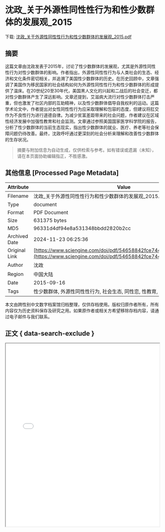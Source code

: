 # 沈政_关于外源性同性性行为和性少数群体的发展观_2015

<!-- tcd_download_link -->
下载: <a href="../沈政_关于外源性同性性行为和性少数群体的发展观_2015.pdf" download>沈政_关于外源性同性性行为和性少数群体的发展观_2015.pdf</a>
<!-- tcd_download_link_end -->

## 摘要

<!-- tcd_abstract -->
这篇文章由沈政发表于2015年，讨论了性少数群体的发展观，尤其是外源性同性性行为对性少数群体的影响。作者指出，外源性同性性行为与人类社会的生态、经济和文化条件密切相关，并追溯了美国性少数群体的历史。在历史回顾中，文章强调了美国作为移民国家的社会结构如何为外源性同性性行为和性少数群体的形成提供了温床。在20世纪20至30年代，美国黑人文化的兴起和二战后的社会变迁，都对性少数群体产生了深远影响。文章还提到，艾滋病大流行对性少数群体打击严重，但也激发了社区内部的互助精神，以及性少数群体倡导自我权利的运动。这篇学术论文中，作者提出对女性同性性行为应采取理解和包容的态度，但建议将肛交作为不良性行为进行道德自律。为减少贫富差距带来的社会问题，作者建议在区域性经济发展中加强性教育和社会监测。文章通过参照美国国家医学科学院的报告，分析了性少数群体的当前生态现实，指出性少数群体的就业、医疗、养老等社会保障问题仍待改善。最终，沈政呼吁通过更深刻的社会分析来理解和改善性少数群体的生存状况。

<!-- tcd_abstract_end -->

> 摘要与附加信息为自动生成，仅供检索与参考。如有错误或遗漏（未知），请在本页面协助编辑指正，不胜感激。

## 其他信息 [Processed Page Metadata]

| Attribute       | Value                                  |
|-----------------|----------------------------------------|
| Filename        | 沈政_关于外源性同性性行为和性少数群体的发展观_2015.pdf                             |
| Type            | document                                 |
| Format          | PDF Document                               |
| Size            | 631375 bytes                           |
| MD5             | 96331d4df94e8a531348bbdd2820b2cc                                  |
| Archived Date   | 2024-11-23 06:25:36                             |
| Original Link   | [https://www.sciengine.com/doi/pdf/54658842fce7447db90f1ba1f6bad23f](https://www.sciengine.com/doi/pdf/54658842fce7447db90f1ba1f6bad23f)                         |
| Author          | 沈政                               |
| Region          | 中国大陆                               |
| Date            | 2015-09-16                                 |
| Tags            | 性少数群体, 外源性同性性行为, 社会生态, 同性恋, 性教育, 中国, 学术研究                                 |

本文由跨性别中文数字档案馆归档整理，仅供存档使用。版权归原作者所有，所有内容仅为历史资料保存及研究之用。如果原作者或相关方希望移除存档内容，请通过电子邮件与我们联系。

## 正文 { data-search-exclude }

<!-- tcd_main_text -->
<iframe src="../沈政_关于外源性同性性行为和性少数群体的发展观_2015.pdf" width="100%" height="600px">
    <p>无法显示PDF，请下载查看。</p>
</iframe>
<!-- tcd_main_text_end -->

